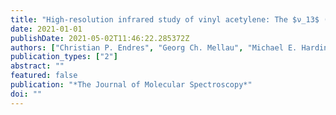```yaml
---
title: "High-resolution infrared study of vinyl acetylene: The $ν_13$ (214 cm$^-1$) and $ν_18$ (304 cm$^-1$) fundamentals"
date: 2021-01-01
publishDate: 2021-05-02T11:46:22.285372Z
authors: ["Christian P. Endres", "Georg Ch. Mellau", "Michael E. Harding", "Marie-Aline Martin-Drumel", "Holger Lichau", "Sven Thorwirth"]
publication_types: ["2"]
abstract: ""
featured: false
publication: "*The Journal of Molecular Spectroscopy*"
doi: ""
---
```


